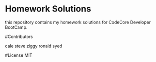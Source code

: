 # Homework Solutions

this repository contains my homework solutions for CodeCore Developer BootCamp.

#Contributors

cale
steve
ziggy
ronald
syed


#License
MIT
